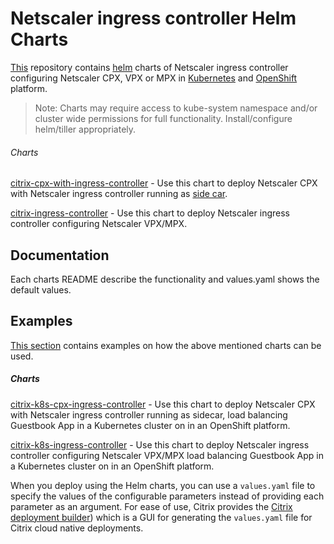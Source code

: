 # Netscaler ingress controller Helm Charts

[This](https://github.com/citrix/citrix-helm-charts) repository contains [helm](https://helm.sh) charts of Netscaler ingress controller configuring Netscaler CPX, VPX or MPX in [Kubernetes](https://kubernetes.io) and [OpenShift](https://www.openshift.com) platform.

> Note: Charts may require access to kube-system namespace and/or cluster wide permissions for full functionality. Install/configure helm/tiller appropriately.

###### Charts
[citrix-cpx-with-ingress-controller](https://github.com/citrix/citrix-helm-charts/tree/master/citrix-cpx-with-ingress-controller) - Use this chart to deploy Netscaler CPX with Netscaler ingress controller running as [side car](https://kubernetes.io/docs/concepts/workloads/pods/pod-overview/).

[citrix-ingress-controller](https://github.com/citrix/citrix-helm-charts/tree/master/citrix-ingress-controller) - Use this chart to deploy Netscaler ingress controller configuring Netscaler VPX/MPX.

## Documentation
Each charts README describe the functionality and values.yaml shows the default values.

## Examples
[This section](https://github.com/citrix/citrix-helm-charts/tree/master/examples) contains examples on how the above mentioned charts can be used.

##### Charts
[citrix-k8s-cpx-ingress-controller](https://github.com/citrix/citrix-helm-charts/tree/master/examples/citrix-k8s-cpx-ingress-controller) - Use this chart to deploy Netscaler CPX with Netscaler ingress controller running as sidecar, load balancing Guestbook App in a Kubernetes cluster on in an OpenShift platform.

[citrix-k8s-ingress-controller](https://github.com/citrix/citrix-helm-charts/tree/master/examples/citrix-k8s-ingress-controller) - Use this chart to deploy Netscaler ingress controller configuring Netscaler VPX/MPX load balancing Guestbook App in a Kubernetes cluster on in an OpenShift platform.

 When you deploy using the Helm charts, you can use a `values.yaml` file to specify the values of the configurable parameters instead of providing each parameter as an argument. For ease of use, Citrix provides the [Citrix deployment builder](https://citrix.github.io/citrix-k8s-ingress-controller/)) which is a GUI for generating the `values.yaml` file for Citrix cloud native deployments.